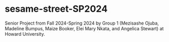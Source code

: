 # sesame-street-SP2024
Senior Project from Fall 2024-Spring 2024 by Group 1 (Mezisashe Ojuba, Madeline Bumpus, Maize Booker, Elei Mary Nkata, and Angelica Stewart) at Howard University.

